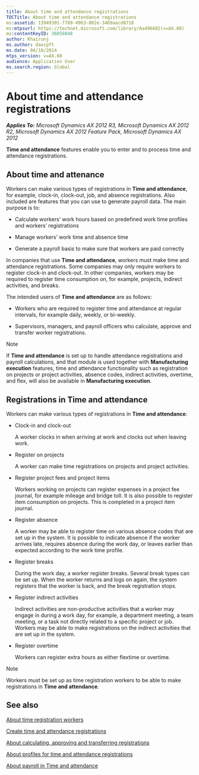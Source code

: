 ```yaml
---
title: About time and attendance registrations
TOCTitle: About time and attendance registrations
ms:assetid: 13949391-7789-4963-802e-3469aacd8718
ms:mtpsurl: https://technet.microsoft.com/library/Aa496602(v=AX.60)
ms:contentKeyID: 36056048
author: Khairunj
ms.author: daxcpft
ms.date: 04/18/2014
mtps_version: v=AX.60
audience: Application User
ms.search.region: Global
---
```


# About time and attendance registrations 


_**Applies To:** Microsoft Dynamics AX 2012 R3, Microsoft Dynamics AX 2012 R2, Microsoft Dynamics AX 2012 Feature Pack, Microsoft Dynamics AX 2012_

**Time and attendance** features enable you to enter and to process time and attendance registrations.

## About time and attenance

Workers can make various types of registrations in **Time and attendance**, for example, clock-in, clock-out, job, and absence registrations. Also included are features that you can use to generate payroll data. The main purpose is to:

  - Calculate workers’ work hours based on predefined work time profiles and workers’ registrations

  - Manage workers’ work time and absence time

  - Generate a payroll basis to make sure that workers are paid correctly

In companies that use **Time and attendance**, workers must make time and attendance registrations. Some companies may only require workers to register clock-in and clock-out. In other companies, workers may be required to register time consumption on, for example, projects, indirect activities, and breaks.

The intended users of **Time and attendance** are as follows:

  - Workers who are required to register time and attendance at regular intervals, for example daily, weekly, or bi-weekly.

  - Supervisors, managers, and payroll officers who calculate, approve and transfer worker registrations.  


> [!NOTE]
> <P>If <STRONG>Time and attendance</STRONG> is set up to handle attendance registrations and payroll calculations, and that module is used together with <STRONG>Manufacturing execution</STRONG> features, time and attendance functionality such as registration on projects or project activities, absence codes, indirect activities, overtime, and flex, will also be available in <STRONG>Manufacturing execution</STRONG>.</P>



## Registrations in Time and attendance

Workers can make various types of registrations in **Time and attendance**:

  - Clock-in and clock-out
    
    A worker clocks in when arriving at work and clocks out when leaving work.

  - Register on projects
    
    A worker can make time registrations on projects and project activities.

  - Register project fees and project items
    
    Workers working on projects can register expenses in a project fee journal, for example mileage and bridge toll. It is also possible to register item consumption on projects. This is completed in a project item journal.

  - Register absence
    
    A worker may be able to register time on various absence codes that are set up in the system. It is possible to indicate absence if the worker arrives late, requires absence during the work day, or leaves earlier than expected according to the work time profile.

  - Register breaks
    
    During the work day, a worker register breaks. Several break types can be set up. When the worker returns and logs on again, the system registers that the worker is back, and the break registration stops.

  - Register indirect activities
    
    Indirect activities are non-productive activities that a worker may engage in during a work day, for example, a department meeting, a team meeting, or a task not directly related to a specific project or job. Workers may be able to make registrations on the indirect activities that are set up in the system.

  - Register overtime
    
    Workers can register extra hours as either flextime or overtime.


> [!NOTE]
> <P>Workers must be set up as time registration workers to be able to make registrations in <STRONG>Time and attendance</STRONG>.</P>



## See also

[About time registration workers](about-time-registration-workers.md)

[Create time and attendance registrations](create-time-and-attendance-registrations.md)

[About calculating, approving and transferring registrations](about-calculating-approving-and-transferring-registrations.md)

[About profiles for time and attendance registrations](about-profiles-for-time-and-attendance-registrations.md)

[About payroll in Time and attendance](about-payroll-in-time-and-attendance.md)

  


